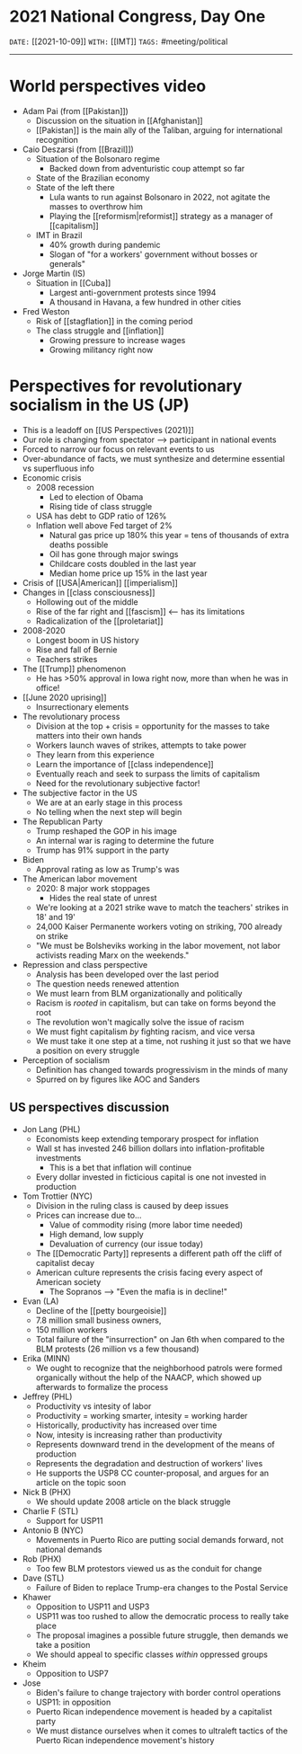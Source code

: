 # 2021 National Congress, Day One
`DATE:` [[2021-10-09]]
`WITH:` [[IMT]]
`TAGS:` #meeting/political 

---
# World perspectives video
- Adam Pai (from [[Pakistan]])
	- Discussion on the situation in [[Afghanistan]]
	- [[Pakistan]] is the main ally of the Taliban, arguing for international recognition
- Caio Deszarsi (from [[Brazil]])
	- Situation of the Bolsonaro regime
		- Backed down from adventuristic coup attempt so far
	- State of the Brazilian economy
	- State of the left there
		- Lula wants to run against Bolsonaro in 2022, not agitate the masses to overthrow him
		- Playing the [[reformism|reformist]] strategy as a manager of [[capitalism]]
	- IMT in Brazil
		- 40% growth during pandemic
		- Slogan of "for a workers' government without bosses or generals"
- Jorge Martin (IS)
	- Situation in [[Cuba]]
		- Largest anti-government protests since 1994
		- A thousand in Havana, a few hundred in other cities
- Fred Weston
	- Risk of [[stagflation]] in the coming period
	- The class struggle and [[inflation]]
		- Growing pressure to increase wages
		- Growing militancy right now

# Perspectives for revolutionary socialism in the US (JP)
- This is a leadoff on [[US Perspectives (2021)]]
- Our role is changing from spectator --> participant in national events
- Forced to narrow our focus on relevant events to us
- Over-abundance of facts, we must synthesize and determine essential vs superfluous info
- Economic crisis
	- 2008 recession
		- Led to election of Obama
		- Rising tide of class struggle
	- USA has debt to GDP ratio of 126%
	- Inflation well above Fed target of 2%
		- Natural gas price up 180% this year = tens of thousands of extra deaths possible
		- Oil has gone through major swings
		- Childcare costs doubled in the last year
		- Median home price up 15% in the last year
- Crisis of [[USA|American]] [[imperialism]]
- Changes in [[class consciousness]]
	- Hollowing out of the middle 
	- Rise of the far right and [[fascism]] <-- has its limitations
	- Radicalization of the [[proletariat]]
- 2008-2020
	- Longest boom in US history
	- Rise and fall of Bernie
	- Teachers strikes
- The [[Trump]] phenomenon
	- He has >50% approval in Iowa right now, more than when he was in office!
- [[June 2020 uprising]]
	- Insurrectionary elements
- The revolutionary process
	- Division at the top + crisis = opportunity for the masses to take matters into their own hands
	- Workers launch waves of strikes, attempts to take power
	- They learn from this experience
	- Learn the importance of [[class independence]]
	- Eventually reach and seek to surpass the limits of capitalism
	- Need for the revolutionary subjective factor!
- The subjective factor in the US
	- We are at an early stage in this process
	- No telling when the next step will begin
- The Republican Party
	- Trump reshaped the GOP in his image
	- An internal war is raging to determine the future
	- Trump has 91% support in the party
- Biden
	- Approval rating as low as Trump's was
- The American labor movement
	- 2020: 8 major work stoppages
		- Hides the real state of unrest
	- We're looking at a 2021 strike wave to match the teachers' strikes in 18' and 19'
	- 24,000 Kaiser Permanente workers voting on striking, 700 already on strike
	- "We must be Bolsheviks working in the labor movement, not labor activists reading Marx on the weekends."
- Repression and class perspective
	- Analysis has been developed over the last period
	- The question needs renewed attention
	- We must learn from BLM organizationally and politically
	- Racism is *rooted* in capitalism, but can take on forms beyond the root
	- The revolution won't magically solve the issue of racism
	- We must fight capitalism *by* fighting racism, and vice versa
	- We must take it one step at a time, not rushing it just so that we have a position on every struggle
- Perception of socialism
	- Definition has changed towards progressivism in the minds of many
	- Spurred on by figures like AOC and Sanders

## US perspectives discussion
- Jon Lang (PHL)
	- Economists keep extending temporary prospect for inflation
	- Wall st has invested 246 billion dollars into inflation-profitable investments
		- This is a bet that inflation will continue
	- Every dollar invested in ficticious capital is one not invested in production
- Tom Trottier (NYC)
	- Division in the ruling class is caused by deep issues
	- Prices can increase due to...
		- Value of commodity rising (more labor time needed)
		- High demand, low supply
		- Devaluation of currency (our issue today)
	- The [[Democratic Party]] represents a different path off the cliff of capitalist decay
	- American culture represents the crisis facing every aspect of American society
		- The Sopranos --> "Even the mafia is in decline!"
- Evan (LA)
	- Decline of the [[petty bourgeoisie]]
	- 7.8 million small business owners, 
	- 150 million workers
	- Total failure of the "insurrection" on Jan 6th when compared to the BLM protests (26 million vs a few thousand)
- Erika (MINN)
	- We ought to recognize that the neighborhood patrols were formed organically without the help of the NAACP, which showed up afterwards to formalize the process
- Jeffrey (PHL)
	- Productivity vs intesity of labor
	- Productivity = working smarter, intesity = working harder
	- Historically, productivity has increased over time
	- Now, intesity is increasing rather than productivity
	- Represents downward trend in the development of the means of production
	- Represents the degradation and destruction of workers' lives
	- He supports the USP8 CC counter-proposal, and argues for an article on the topic soon
- Nick B (PHX)
	- We should update 2008 article on the black struggle
- Charlie F (STL)
	- Support for USP11
- Antonio B (NYC)
	- Movements in Puerto Rico are putting social demands forward, not national demands
- Rob (PHX)
	- Too few BLM protestors viewed us as the conduit for change
- Dave (STL)
	- Failure of Biden to replace Trump-era changes to the Postal Service
- Khawer
	- Opposition to USP11 and USP3
	- USP11 was too rushed to allow the democratic process to really take place
	- The proposal imagines a possible future struggle, then demands we take a position
	- We should appeal to specific classes *within* oppressed groups
- Kheim
	- Opposition to USP7
- Jose
	- Biden's failure to change trajectory with border control operations
	- USP11: in opposition
	- Puerto Rican independence movement is headed by a capitalist party 
	- We must distance ourselves when it comes to ultraleft tactics of the Puerto Rican independence movement's history
